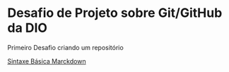 # Desafio de Projeto sobre Git/GitHub da DIO
Primeiro Desafio criando um repositório

[Sintaxe Básica Marckdown](https://www.markdownguide.org/)
